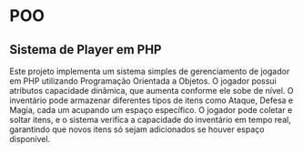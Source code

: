 <h1>POO</h1>
<h2> Sistema de Player em PHP </h2>
Este projeto implementa um sistema simples de gerenciamento de jogador em PHP utilizando Programação Orientada a Objetos.
O jogador possui atributos capacidade dinâmica, que aumenta conforme ele sobe de nível. O inventário pode armazenar diferentes tipos de itens como Ataque, Defesa e Magia, cada um acupando um espaço específico. O jogador pode coletar e soltar itens, e o sistema verifica a capacidade do inventário em tempo real, garantindo que novos itens só sejam adicionados se houver espaço disponível.
